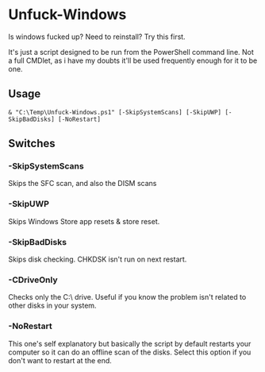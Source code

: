 # Unfuck-Windows
Is windows fucked up? Need to reinstall? Try this first.


It's just a script designed to be run from the PowerShell command line.  Not a full CMDlet, as i have my doubts it'll be used frequently enough for it to be one.

## Usage

```
& "C:\Temp\Unfuck-Windows.ps1" [-SkipSystemScans] [-SkipUWP] [-SkipBadDisks] [-NoRestart]
```

## Switches
### -SkipSystemScans
Skips the SFC scan, and also the DISM scans


### -SkipUWP
Skips Windows Store app resets & store reset.


### -SkipBadDisks
Skips disk checking. CHKDSK isn't run on next restart.

### -CDriveOnly
Checks only the C:\ drive. Useful if you know the problem isn't related to other disks in your system.

### -NoRestart
This one's self explanatory but basically the script by default restarts your computer so it can do an offline scan of the disks. Select this option if you don't want to restart at the end.